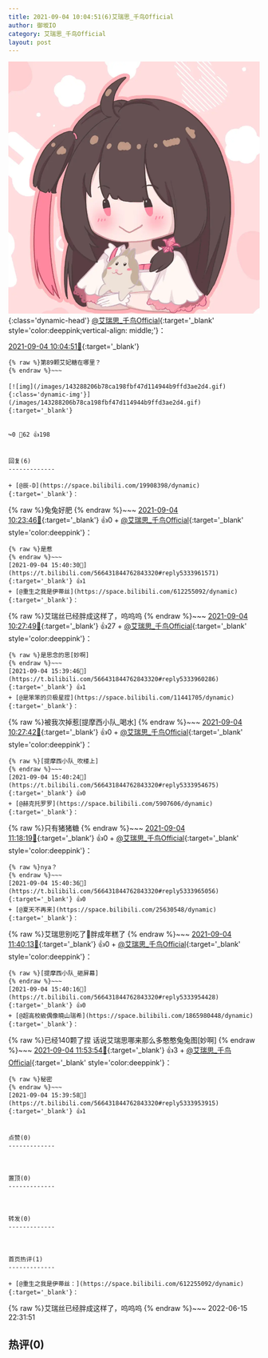 ```yaml
---
title: 2021-09-04 10:04:51(6)艾瑞思_千鸟Official
author: 御坂IO
category: 艾瑞思_千鸟Official
layout: post
---
```


![img](/images/7e08840c56f251de28bdf766b647bd5fe9a5d50a.jpg){:class='dynamic-head'}
[@艾瑞思_千鸟Official](https://space.bilibili.com/1090010845/dynamic){:target='_blank' style='color:deeppink;vertical-align: middle;'}：

[2021-09-04 10:04:51🔗](https://t.bilibili.com/566431844762843320){:target='_blank'}

~~~
{% raw %}第89颗艾妃糖在哪里？
{% endraw %}~~~

[![img](/images/143288206b78ca198fbf47d114944b9ffd3ae2d4.gif){:class='dynamic-img'}](/images/143288206b78ca198fbf47d114944b9ffd3ae2d4.gif){:target='_blank'}


↪️0 💬62 👍198


回复(6)
-------------

+ [@辰-D](https://space.bilibili.com/19908398/dynamic){:target='_blank'}：
~~~
{% raw %}兔兔好肥
{% endraw %}~~~
[2021-09-04 10:23:46🔗](https://t.bilibili.com/566431844762843320#reply5332020999){:target='_blank'} 👍0
    + [@艾瑞思_千鸟Official](https://space.bilibili.com/1090010845/dynamic){:target='_blank' style='color:deeppink'}：
~~~
{% raw %}是惹
{% endraw %}~~~
[2021-09-04 15:40:30🔗](https://t.bilibili.com/566431844762843320#reply5333961571){:target='_blank'} 👍1
+ [@重生之我是伊蒂丝](https://space.bilibili.com/612255092/dynamic){:target='_blank'}：
~~~
{% raw %}艾瑞丝已经胖成这样了，呜呜呜
{% endraw %}~~~
[2021-09-04 10:27:49🔗](https://t.bilibili.com/566431844762843320#reply5332038847){:target='_blank'} 👍27
    + [@艾瑞思_千鸟Official](https://space.bilibili.com/1090010845/dynamic){:target='_blank' style='color:deeppink'}：
~~~
{% raw %}是思念的思[妙啊]
{% endraw %}~~~
[2021-09-04 15:39:46🔗](https://t.bilibili.com/566431844762843320#reply5333960286){:target='_blank'} 👍1
+ [@是笨笨的贝极星捏](https://space.bilibili.com/11441705/dynamic){:target='_blank'}：
~~~
{% raw %}被我次掉惹[提摩西小队_喝水]
{% endraw %}~~~
[2021-09-04 10:27:42🔗](https://t.bilibili.com/566431844762843320#reply5332042991){:target='_blank'} 👍0
    + [@艾瑞思_千鸟Official](https://space.bilibili.com/1090010845/dynamic){:target='_blank' style='color:deeppink'}：
~~~
{% raw %}[提摩西小队_吹楼上]
{% endraw %}~~~
[2021-09-04 15:40:24🔗](https://t.bilibili.com/566431844762843320#reply5333954675){:target='_blank'} 👍0
+ [@赫克托罗罗](https://space.bilibili.com/5907606/dynamic){:target='_blank'}：
~~~
{% raw %}只有猪猪糖
{% endraw %}~~~
[2021-09-04 11:18:19🔗](https://t.bilibili.com/566431844762843320#reply5332345801){:target='_blank'} 👍0
    + [@艾瑞思_千鸟Official](https://space.bilibili.com/1090010845/dynamic){:target='_blank' style='color:deeppink'}：
~~~
{% raw %}nya？
{% endraw %}~~~
[2021-09-04 15:40:36🔗](https://t.bilibili.com/566431844762843320#reply5333965056){:target='_blank'} 👍0
+ [@夏天不再来](https://space.bilibili.com/25630548/dynamic){:target='_blank'}：
~~~
{% raw %}艾瑞思别吃了🤣胖成年糕了
{% endraw %}~~~
[2021-09-04 11:40:13🔗](https://t.bilibili.com/566431844762843320#reply5332473427){:target='_blank'} 👍0
    + [@艾瑞思_千鸟Official](https://space.bilibili.com/1090010845/dynamic){:target='_blank' style='color:deeppink'}：
~~~
{% raw %}[提摩西小队_砸屏幕]
{% endraw %}~~~
[2021-09-04 15:40:16🔗](https://t.bilibili.com/566431844762843320#reply5333954428){:target='_blank'} 👍0
+ [@超高校級偶像曉山瑞希](https://space.bilibili.com/1865980448/dynamic){:target='_blank'}：
~~~
{% raw %}已经140颗了捏 话说艾瑞思哪来那么多憨憨兔兔图[妙啊]
{% endraw %}~~~
[2021-09-04 11:53:54🔗](https://t.bilibili.com/566431844762843320#reply5332565047){:target='_blank'} 👍3
    + [@艾瑞思_千鸟Official](https://space.bilibili.com/1090010845/dynamic){:target='_blank' style='color:deeppink'}：
~~~
{% raw %}秘密
{% endraw %}~~~
[2021-09-04 15:39:58🔗](https://t.bilibili.com/566431844762843320#reply5333953915){:target='_blank'} 👍1


点赞(0)
-------------



置顶(0)
-------------



转发(0)
-------------



首页热评(1)
-------------

+ [@重生之我是伊蒂丝：](https://space.bilibili.com/612255092/dynamic){:target='_blank'}：
~~~
{% raw %}艾瑞丝已经胖成这样了，呜呜呜
{% endraw %}~~~
2022-06-15 22:31:51


热评(0)
-------------



